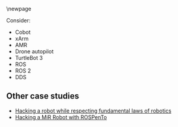\newpage

Consider:
- Cobot
- xArm
- AMR
- Drone autopilot
- TurtleBot 3
- ROS
- ROS 2
- DDS

## Other case studies

- [Hacking a robot while respecting fundamental laws of robotics](https://dev.to/typeform/tutorial-hacking-a-robot-and-respecting-fundamental-laws-of-robotics-54c4)
- [Hacking a MiR Robot with ROSPenTo](https://bernharddieber.com/post/mir-hacking-video/)
